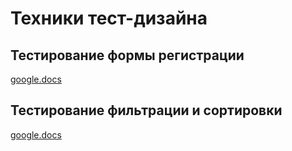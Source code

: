 # Техники тест-дизайна

## Тестирование формы регистрации
[google.docs](https://docs.google.com/spreadsheets/d/1nNmjxCsZ1QMBHuXBPoDLIvy_5mt0AGsNOWxxM9qVWuk/edit?gid=0#gid=0)

## Тестирование фильтрации и сортировки
[google.docs](https://docs.google.com/spreadsheets/d/1_DaT281_OYIXLMPYZhEZ-MlpdLVz2aZzpB7IvO6VOts/edit?gid=0#gid=0)

